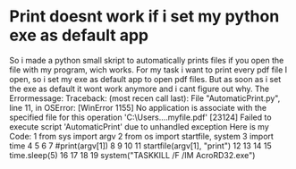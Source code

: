 
# Print doesnt work if i set my python exe as default app

So i made a python small skript to automatically prints files if you open the file with my program, wich works. For my task i want to print every pdf file I open, so i set my exe as default app to open pdf files. But as soon as i set the exe as default it wont work anymore and i cant figure out why.
The Errormessage:
Traceback: (most recen call last):
File "AutomaticPrint.py", line 11, in <module>
OSError: [WinError 1155] No application is associate with the specified file for this operation 'C:\\Users\....myfile.pdf'
[23124] Failed to execute script 'AutomaticPrint' due to unhandled exception
Here is my Code:
1 from sys import argv
2 from os import startfile, system
3 import time
4
5
6
7 #print(argv[1])
8
9
10
11 startfile(argv[1], "print")
12
13
14
15 time.sleep(5)
16
17
18
19 system("TASKKILL /F /IM AcroRD32.exe")


        